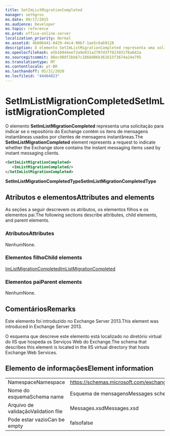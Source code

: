```yaml
---
title: SetImListMigrationCompleted
manager: sethgros
ms.date: 09/17/2015
ms.audience: Developer
ms.topic: reference
ms.prod: office-online-server
localization_priority: Normal
ms.assetid: 4b806441-0429-44c4-90b7-1ae5c6ab9128
description: O elemento SetImListMigrationCompleted representa uma solicitação para indicar se o repositório do Exchange contém os itens de mensagens instantâneas usados por clientes de mensagens instantâneas.
ms.openlocfilehash: e5b16044ee72a9e931a2707d3f7823931f8a642a
ms.sourcegitcommit: 88ec988f2bb67c1866d06b361615f3674a24e795
ms.translationtype: MT
ms.contentlocale: pt-BR
ms.lasthandoff: 05/31/2020
ms.locfileid: "44464823"
---
```

# <a name="setimlistmigrationcompleted"></a><span data-ttu-id="11d17-103">SetImListMigrationCompleted</span><span class="sxs-lookup"><span data-stu-id="11d17-103">SetImListMigrationCompleted</span></span>

<span data-ttu-id="11d17-104">O elemento **SetImListMigrationCompleted** representa uma solicitação para indicar se o repositório do Exchange contém os itens de mensagens instantâneas usados por clientes de mensagens instantâneas.</span><span class="sxs-lookup"><span data-stu-id="11d17-104">The **SetImListMigrationCompleted** element represents a request to indicate whether the Exchange store contains the instant messaging items used by instant messaging clients.</span></span> 
  
```XML
<SetImListMigrationCompleted>
   <ImListMigrationCompleted/>
</SetImListMigrationCompleted>
```

 <span data-ttu-id="11d17-105">**SetImListMigrationCompletedType**</span><span class="sxs-lookup"><span data-stu-id="11d17-105">**SetImListMigrationCompletedType**</span></span>
## <a name="attributes-and-elements"></a><span data-ttu-id="11d17-106">Atributos e elementos</span><span class="sxs-lookup"><span data-stu-id="11d17-106">Attributes and elements</span></span>

<span data-ttu-id="11d17-107">As seções a seguir descrevem os atributos, os elementos filhos e os elementos pai.</span><span class="sxs-lookup"><span data-stu-id="11d17-107">The following sections describe attributes, child elements, and parent elements.</span></span>
  
### <a name="attributes"></a><span data-ttu-id="11d17-108">Atributos</span><span class="sxs-lookup"><span data-stu-id="11d17-108">Attributes</span></span>

<span data-ttu-id="11d17-109">Nenhum</span><span class="sxs-lookup"><span data-stu-id="11d17-109">None.</span></span>
  
### <a name="child-elements"></a><span data-ttu-id="11d17-110">Elementos filho</span><span class="sxs-lookup"><span data-stu-id="11d17-110">Child elements</span></span>

[<span data-ttu-id="11d17-111">ImListMigrationCompleted</span><span class="sxs-lookup"><span data-stu-id="11d17-111">ImListMigrationCompleted</span></span>](imlistmigrationcompleted.md)
  
### <a name="parent-elements"></a><span data-ttu-id="11d17-112">Elementos pai</span><span class="sxs-lookup"><span data-stu-id="11d17-112">Parent elements</span></span>

<span data-ttu-id="11d17-113">Nenhum</span><span class="sxs-lookup"><span data-stu-id="11d17-113">None.</span></span>
  
## <a name="remarks"></a><span data-ttu-id="11d17-114">Comentários</span><span class="sxs-lookup"><span data-stu-id="11d17-114">Remarks</span></span>

<span data-ttu-id="11d17-115">Este elemento foi introduzido no Exchange Server 2013.</span><span class="sxs-lookup"><span data-stu-id="11d17-115">This element was introduced in Exchange Server 2013.</span></span>
  
<span data-ttu-id="11d17-116">O esquema que descreve este elemento está localizado no diretório virtual do IIS que hospeda os Serviços Web do Exchange.</span><span class="sxs-lookup"><span data-stu-id="11d17-116">The schema that describes this element is located in the IIS virtual directory that hosts Exchange Web Services.</span></span>
  
## <a name="element-information"></a><span data-ttu-id="11d17-117">Elemento de informações</span><span class="sxs-lookup"><span data-stu-id="11d17-117">Element information</span></span>

|||
|:-----|:-----|
|<span data-ttu-id="11d17-118">Namespace</span><span class="sxs-lookup"><span data-stu-id="11d17-118">Namespace</span></span>  <br/> |https://schemas.microsoft.com/exchange/services/2006/messages  <br/> |
|<span data-ttu-id="11d17-119">Nome do esquema</span><span class="sxs-lookup"><span data-stu-id="11d17-119">Schema name</span></span>  <br/> |<span data-ttu-id="11d17-120">Esquema de mensagens</span><span class="sxs-lookup"><span data-stu-id="11d17-120">Messages schema</span></span>  <br/> |
|<span data-ttu-id="11d17-121">Arquivo de validação</span><span class="sxs-lookup"><span data-stu-id="11d17-121">Validation file</span></span>  <br/> |<span data-ttu-id="11d17-122">Messages.xsd</span><span class="sxs-lookup"><span data-stu-id="11d17-122">Messages.xsd</span></span>  <br/> |
|<span data-ttu-id="11d17-123">Pode estar vazio</span><span class="sxs-lookup"><span data-stu-id="11d17-123">Can be empty</span></span>  <br/> |<span data-ttu-id="11d17-124">falso</span><span class="sxs-lookup"><span data-stu-id="11d17-124">false</span></span>  <br/> |
   

